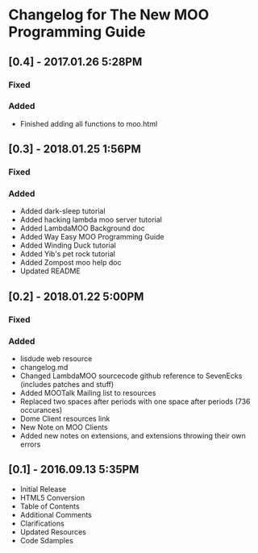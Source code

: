 # Changelog for The New MOO Programming Guide

## [0.4] - 2017.01.26 5:28PM

### Fixed
### Added
* Finished adding all functions to moo.html

## [0.3] - 2018.01.25 1:56PM

### Fixed
### Added
* Added dark-sleep tutorial
* Added hacking lambda moo server tutorial
* Added LambdaMOO Background doc
* Added Way Easy MOO Programming Guide
* Added Winding Duck tutorial
* Added Yib's pet rock tutorial
* Added Zompost moo help doc
* Updated README

## [0.2] - 2018.01.22 5:00PM

### Fixed

### Added
* lisdude web resource
* changelog.md
* Changed LambdaMOO sourcecode github reference to SevenEcks (includes patches and stuff)
* Added MOOTalk Mailing list to resources
* Replaced two spaces after periods with one space after periods (736 occurances)
* Dome Client resources link
* New Note on MOO Clients
* Added new notes on extensions, and extensions throwing their own errors

## [0.1] - 2016.09.13 5:35PM

* Initial Release
* HTML5 Conversion
* Table of Contents
* Additional Comments
* Clarifications
* Updated Resources
* Code Sdamples
